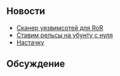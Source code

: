 ## Новости

* [Сканер уязвимсотей для RoR](http://brakemanscanner.org/)
* [Ставим рельсы на убунту с нуля](http://wiki.summercode.com/rails_deployment_step_by_step_to_ubuntu)
* [Настачку](http://nastachku.ru/)

## Обсуждение

